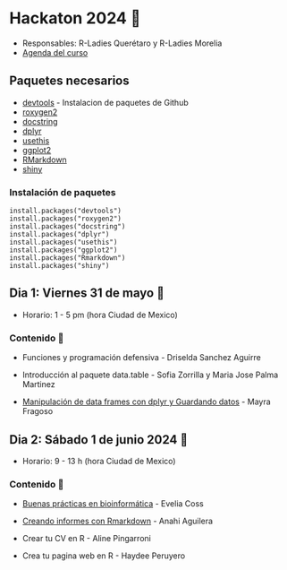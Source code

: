 # Hackaton 2024 🌟

- Responsables: R-Ladies Querétaro y R-Ladies Morelia
- [Agenda del curso](https://docs.google.com/document/d/1fLf2mXHZj7p8I4i7MLAeeNkD4uW7VHqVc1Bw1Xuzrwo/edit?usp=sharing)

## Paquetes necesarios

- [devtools](https://www.r-project.org/nosvn/pandoc/devtools.html) - Instalacion de paquetes de Github
- [roxygen2](https://github.com/r-lib/roxygen2)
- [docstring](https://cran.r-project.org/web/packages/docstring/vignettes/docstring_intro.html)
- [dplyr](https://dplyr.tidyverse.org/)
- [usethis](https://usethis.r-lib.org/)
- [ggplot2](https://ggplot2.tidyverse.org/)
- [RMarkdown](https://github.com/rstudio/rmarkdown)
- [shiny](https://shiny.posit.co/)

### Instalación de paquetes

```
install.packages("devtools")
install.packages("roxygen2")
install.packages("docstring")
install.packages("dplyr")
install.packages("usethis")
install.packages("ggplot2")
install.packages("Rmarkdown")
install.packages("shiny")
```

## Dia 1: Viernes 31 de mayo 💚 

- Horario: 1 - 5 pm (hora Ciudad de Mexico)

### Contenido 📌

- Funciones y programación defensiva - Driselda Sanchez Aguirre

- Introducción al paquete data.table - Sofia Zorrilla y Maria Jose Palma Martinez

- [Manipulación de data frames con dplyr y Guardando datos](https://github.com/mayfra23/manejo_datos_dplyr) - Mayra Fragoso 

## Dia 2: Sábado 1 de junio 2024 💜

- Horario: 9 - 13 h (hora Ciudad de Mexico)

### Contenido 📌

- [Buenas prácticas en bioinformática](https://github.com/EveliaCoss/Buenaspracticas_R_Mayo2024) - Evelia Coss

-  [Creando informes con Rmarkdown](https://github.com/R-Ladies-Morelia/CursosRladiesMorelia_RladiesQueretaro_2024/tree/main/Hackaton2024/R_Markdown_1jun23) - Anahi Aguilera

-  Crear tu CV en R - Aline Pingarroni

-  Crea tu pagina web en R - Haydee Peruyero
